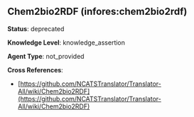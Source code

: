 [//]: # (DO NOT MANUALLY EDIT THIS FILE. IT IS GENERATED FROM A TEMPLATE.)

## Chem2bio2RDF (infores:chem2bio2rdf)

**Status**: deprecated
  
**Knowledge Level**: knowledge_assertion
  
**Agent Type**: not_provided



**Cross References**:

- [https://github.com/NCATSTranslator/Translator-All/wiki/Chem2bio2RDF](https://github.com/NCATSTranslator/Translator-All/wiki/Chem2bio2RDF)

